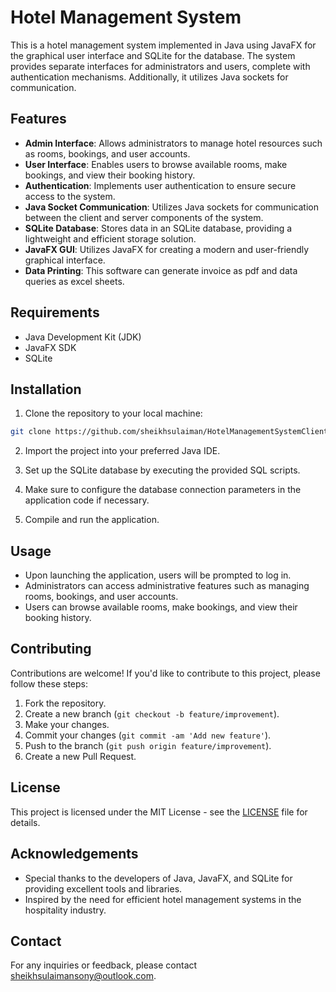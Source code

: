 # Hotel Management System

This is a hotel management system implemented in Java using JavaFX for the graphical user interface and SQLite for the database. The system provides separate interfaces for administrators and users, complete with authentication mechanisms. Additionally, it utilizes Java sockets for communication.

## Features

- **Admin Interface**: Allows administrators to manage hotel resources such as rooms, bookings, and user accounts.
- **User Interface**: Enables users to browse available rooms, make bookings, and view their booking history.
- **Authentication**: Implements user authentication to ensure secure access to the system.
- **Java Socket Communication**: Utilizes Java sockets for communication between the client and server components of the system.
- **SQLite Database**: Stores data in an SQLite database, providing a lightweight and efficient storage solution.
- **JavaFX GUI**: Utilizes JavaFX for creating a modern and user-friendly graphical interface.
- **Data Printing**: This software can generate invoice as pdf and data queries as excel sheets.
 
## Requirements

- Java Development Kit (JDK)
- JavaFX SDK
- SQLite

## Installation

1. Clone the repository to your local machine:

```bash
git clone https://github.com/sheikhsulaiman/HotelManagementSystemClient.git
```

2. Import the project into your preferred Java IDE.

3. Set up the SQLite database by executing the provided SQL scripts.

4. Make sure to configure the database connection parameters in the application code if necessary.

5. Compile and run the application.

## Usage

- Upon launching the application, users will be prompted to log in.
- Administrators can access administrative features such as managing rooms, bookings, and user accounts.
- Users can browse available rooms, make bookings, and view their booking history.

## Contributing

Contributions are welcome! If you'd like to contribute to this project, please follow these steps:

1. Fork the repository.
2. Create a new branch (`git checkout -b feature/improvement`).
3. Make your changes.
4. Commit your changes (`git commit -am 'Add new feature'`).
5. Push to the branch (`git push origin feature/improvement`).
6. Create a new Pull Request.

## License

This project is licensed under the MIT License - see the [LICENSE](LICENSE) file for details.

## Acknowledgements

- Special thanks to the developers of Java, JavaFX, and SQLite for providing excellent tools and libraries.
- Inspired by the need for efficient hotel management systems in the hospitality industry.

## Contact

For any inquiries or feedback, please contact [sheikhsulaimansony@outlook.com](mailto:sheikhsulaimansony@outlook.com).
